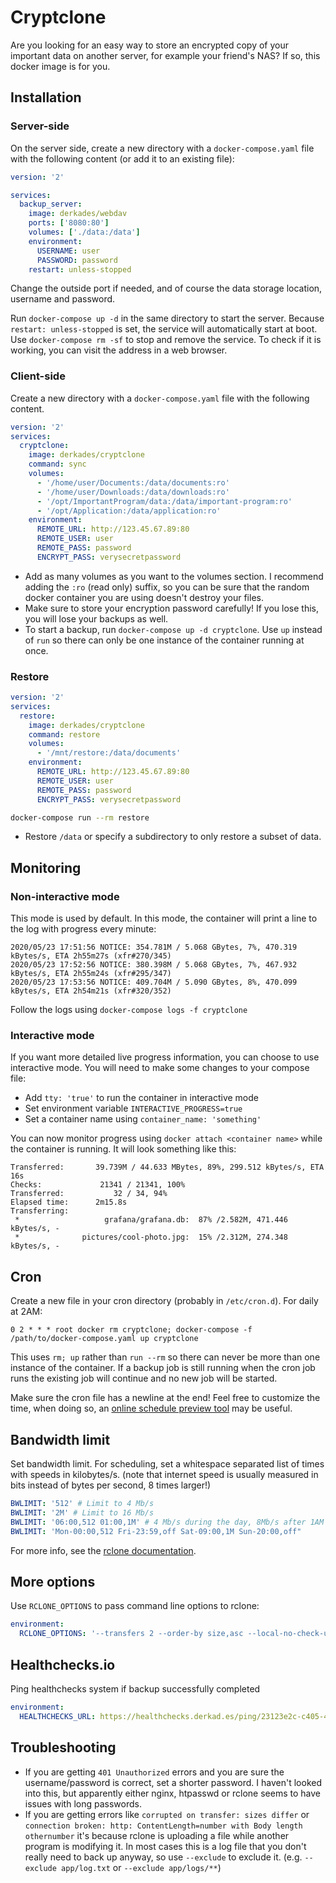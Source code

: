 # Cryptclone

Are you looking for an easy way to store an encrypted copy of your important data on another server, for example your friend's NAS? If so, this docker image is for you.

## Installation

### Server-side

On the server side, create a new directory with a `docker-compose.yaml` file with the following content (or add it to an existing file):

```yaml
version: '2'

services:
  backup_server:
    image: derkades/webdav
    ports: ['8080:80']
    volumes: ['./data:/data']
    environment:
      USERNAME: user
      PASSWORD: password
    restart: unless-stopped
```

Change the outside port if needed, and of course the data storage location, username and password.

Run `docker-compose up -d` in the same directory to start the server. Because `restart: unless-stopped` is set, the service will automatically start at boot. Use `docker-compose rm -sf` to stop and remove the service. To check if it is working, you can visit the address in a web browser.

### Client-side

Create a new directory with a `docker-compose.yaml` file with the following content.

```yaml
version: '2'
services:
  cryptclone:
    image: derkades/cryptclone
    command: sync
    volumes:
      - '/home/user/Documents:/data/documents:ro'
      - '/home/user/Downloads:/data/downloads:ro'
      - '/opt/ImportantProgram/data:/data/important-program:ro'
      - '/opt/Application:/data/application:ro'
    environment:
      REMOTE_URL: http://123.45.67.89:80
      REMOTE_USER: user
      REMOTE_PASS: password
      ENCRYPT_PASS: verysecretpassword
```

* Add as many volumes as you want to the volumes section. I recommend adding the `:ro` (read only) suffix, so you can be sure that the random docker container you are using doesn't destroy your files.
* Make sure to store your encryption password carefully! If you lose this, you will lose your backups as well.
* To start a backup, run `docker-compose up -d cryptclone`. Use `up` instead of `run` so there can only be one instance of the container running at once.

### Restore

```yaml
version: '2'
services:
  restore:
    image: derkades/cryptclone
    command: restore
    volumes:
      - '/mnt/restore:/data/documents'
    environment:
      REMOTE_URL: http://123.45.67.89:80
      REMOTE_USER: user
      REMOTE_PASS: password
      ENCRYPT_PASS: verysecretpassword
```

```sh
docker-compose run --rm restore
```

* Restore `/data` or specify a subdirectory to only restore a subset of data.

## Monitoring

### Non-interactive mode

This mode is used by default. In this mode, the container will print a line to the log with progress every minute:

```text
2020/05/23 17:51:56 NOTICE: 354.781M / 5.068 GBytes, 7%, 470.319 kBytes/s, ETA 2h55m27s (xfr#270/345)
2020/05/23 17:52:56 NOTICE: 380.398M / 5.068 GBytes, 7%, 467.932 kBytes/s, ETA 2h55m24s (xfr#295/347)
2020/05/23 17:53:56 NOTICE: 409.704M / 5.090 GBytes, 8%, 470.099 kBytes/s, ETA 2h54m21s (xfr#320/352)
```

Follow the logs using `docker-compose logs -f cryptclone`

### Interactive mode

If you want more detailed live progress information, you can choose to use interactive mode. You will need to make some changes to your compose file:

* Add `tty: 'true'` to run the container in interactive mode
* Set environment variable `INTERACTIVE_PROGRESS=true`
* Set a container name using `container_name: 'something'`

You can now monitor progress using `docker attach <container name>` while the container is running. It will look something like this:

```text
Transferred:       39.739M / 44.633 MBytes, 89%, 299.512 kBytes/s, ETA 16s
Checks:             21341 / 21341, 100%
Transferred:           32 / 34, 94%
Elapsed time:      2m15.8s
Transferring:
 *                   grafana/grafana.db:  87% /2.582M, 471.446 kBytes/s, -
 *              pictures/cool-photo.jpg:  15% /2.312M, 274.348 kBytes/s, -
 ```

## Cron

Create a new file in your cron directory (probably in `/etc/cron.d`). For daily at 2AM:

```cron
0 2 * * * root docker rm cryptclone; docker-compose -f /path/to/docker-compose.yaml up cryptclone
```

This uses `rm; up` rather than `run --rm` so there can never be more than one instance of the container. If a backup job is still running when the cron job runs the existing job will continue and no new job will be started.

Make sure the cron file has a newline at the end! Feel free to customize the time, when doing so, an [online schedule preview tool](https://crontab.guru) may be useful.

## Bandwidth limit

Set bandwidth limit. For scheduling, set a whitespace separated list of times with speeds in kilobytes/s. (note that internet speed is usually measured in bits instead of bytes per second, 8 times larger!)

```yaml
BWLIMIT: '512' # Limit to 4 Mb/s
BWLIMIT: '2M' # Limit to 16 Mb/s
BWLIMIT: '06:00,512 01:00,1M' # 4 Mb/s during the day, 8Mb/s after 1AM
BWLIMIT: 'Mon-00:00,512 Fri-23:59,off Sat-09:00,1M Sun-20:00,off"
```

For more info, see the [rclone documentation](https://rclone.org/docs/#bwlimit-bandwidth-spec).

## More options

Use `RCLONE_OPTIONS` to pass command line options to rclone:

```yaml
environment:
  RCLONE_OPTIONS: '--transfers 2 --order-by size,asc --local-no-check-updated --checkers 10 --exclude some/directory/**'
```

## Healthchecks.io

Ping healthchecks system if backup successfully completed

```yaml
environment:
  HEALTHCHECKS_URL: https://healthchecks.derkad.es/ping/23123e2c-c405-4c3d-8321-292fd5f828d2
```

## Troubleshooting

* If you are getting `401 Unauthorized` errors and you are sure the username/password is correct, set a shorter password. I haven't looked into this, but apparently either nginx, htpasswd or rclone seems to have issues with long passwords.
* If you are getting errors like `corrupted on transfer: sizes differ` or `connection broken: http: ContentLength=number with Body length othernumber`  it's because rclone is uploading a file while another program is modifying it. In most cases this is a log file that you don't really need to back up anyway, so use `--exclude` to exclude it. (e.g. `--exclude app/log.txt` or `--exclude app/logs/**`)
